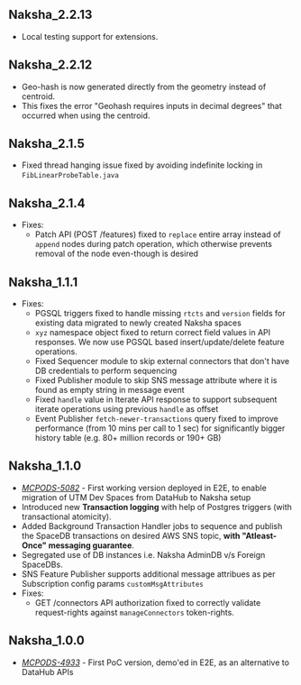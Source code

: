 ## Naksha_2.2.13
- Local testing support for extensions.

## Naksha_2.2.12
- Geo-hash is now generated directly from the geometry instead of centroid.
- This fixes the error "Geohash requires inputs in decimal degrees" that occurred when using the centroid.

## Naksha_2.1.5

- Fixed thread hanging issue fixed by avoiding indefinite locking in `FibLinearProbeTable.java`

## Naksha_2.1.4

- Fixes:
  - Patch API (POST /features) fixed to `replace` entire array instead of `append` nodes during patch operation, which otherwise prevents removal of the node even-though is desired 


## Naksha_1.1.1

- Fixes:
  - PGSQL triggers fixed to handle missing `rtcts` and `version` fields for existing data migrated to newly created Naksha spaces
  - `xyz` namespace object fixed to return correct field values in API responses. We now use PGSQL based insert/update/delete feature operations.
  - Fixed Sequencer module to skip external connectors that don't have DB credentials to perform sequencing
  - Fixed Publisher module to skip SNS message attribute where it is found as empty string in message event
  - Fixed `handle` value in Iterate API response to support subsequent iterate operations using previous `handle` as offset
  - Event Publisher `fetch-newer-transactions` query fixed to improve performance (from 10 mins per call to 1 sec) for significantly bigger history table (e.g. 80+ million records or 190+ GB)

## Naksha_1.1.0

- *[MCPODS-5082](https://devzone.it.here.com/jira/browse/MCPODS-5082)* - First working version deployed in E2E, to enable migration of UTM Dev Spaces from DataHub to Naksha setup
- Introduced new **Transaction logging** with help of Postgres triggers (with transactional atomicity).
- Added Background Transaction Handler jobs to sequence and publish the SpaceDB transactions on desired AWS SNS topic, **with "Atleast-Once" messaging guarantee**.
- Segregated use of DB instances i.e. Naksha AdminDB v/s Foreign SpaceDBs.
- SNS Feature Publisher supports additional message attribues as per Subscription config params `customMsgAttributes`
- Fixes: 
    - GET /connectors API authorization fixed to correctly validate request-rights against `manageConnectors` token-rights.


## Naksha_1.0.0

- *[MCPODS-4933](https://devzone.it.here.com/jira/browse/MCPODS-4933)* - First PoC version, demo'ed in E2E, as an alternative to DataHub APIs


